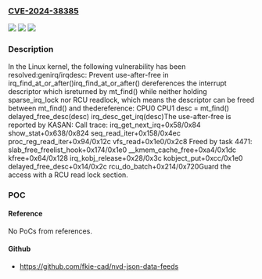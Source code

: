 ### [CVE-2024-38385](https://cve.mitre.org/cgi-bin/cvename.cgi?name=CVE-2024-38385)
![](https://img.shields.io/static/v1?label=Product&message=Linux&color=blue)
![](https://img.shields.io/static/v1?label=Version&message=721255b9826b%3C%201c7891812d85%20&color=brighgreen)
![](https://img.shields.io/static/v1?label=Vulnerability&message=n%2Fa&color=brighgreen)

### Description

In the Linux kernel, the following vulnerability has been resolved:genirq/irqdesc: Prevent use-after-free in irq_find_at_or_after()irq_find_at_or_after() dereferences the interrupt descriptor which isreturned by mt_find() while neither holding sparse_irq_lock nor RCU readlock, which means the descriptor can be freed between mt_find() and thedereference:    CPU0                            CPU1    desc = mt_find()                                    delayed_free_desc(desc)    irq_desc_get_irq(desc)The use-after-free is reported by KASAN:    Call trace:     irq_get_next_irq+0x58/0x84     show_stat+0x638/0x824     seq_read_iter+0x158/0x4ec     proc_reg_read_iter+0x94/0x12c     vfs_read+0x1e0/0x2c8    Freed by task 4471:     slab_free_freelist_hook+0x174/0x1e0     __kmem_cache_free+0xa4/0x1dc     kfree+0x64/0x128     irq_kobj_release+0x28/0x3c     kobject_put+0xcc/0x1e0     delayed_free_desc+0x14/0x2c     rcu_do_batch+0x214/0x720Guard the access with a RCU read lock section.

### POC

#### Reference
No PoCs from references.

#### Github
- https://github.com/fkie-cad/nvd-json-data-feeds

